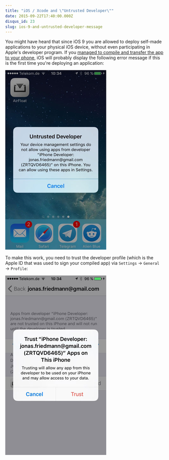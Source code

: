 ```yaml
---
title: "iOS / Xcode and \"Untrusted Developer\""
date: 2015-09-22T17:40:00.000Z
disqus_id: 23
slug: ios-9-and-untrusted-developer-message
---
```


You might have heard that since iOS 9 you are allowed to deploy self-made applications to your physical iOS device, without even participating in Apple's developer program. If you [managed to compile and transfer the app to your phone](http://bouk.co/blog/sideload-iphone/), iOS will probably display the following error message if this is the first time you're deploying an application:

![](/assets/images/posts/ios-9-and-untrusted-developer-message/1.jpg)

To make this work, you need to trust the developer profile (which is the Apple ID that was used to sign your compiled app) via `Settings` → `General` → `Profile`:

![](/assets/images/posts/ios-9-and-untrusted-developer-message/2.jpg)
